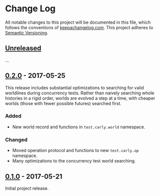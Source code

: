 Change Log
==========

All notable changes to this project will be documented in this file, which
follows the conventions of [keepachangelog.com](http://keepachangelog.com/).
This project adheres to [Semantic Versioning](http://semver.org/).

## [Unreleased]

...

## [0.2.0] - 2017-05-25

This release includes substantial optimizations to searching for valid
worldlines during concurrency tests. Rather than naively searching whole
histories in a rigid order, worlds are evolved a step at a time, with cheaper
worlds (those with fewer possible futures) searched first.

### Added
- New world record and functions in `test.carly.world` namespace.

### Changed
- Moved operation protocol and functions to new `test.carly.op` namespace.
- Many optimizations to the concurrency test world searching.

## [0.1.0] - 2017-05-21

Initial project release.

[Unreleased]: https://github.com/greglook/test.carly/compare/0.2.0...HEAD
[0.2.0]: https://github.com/greglook/test.carly/compare/0.1.0...0.2.0
[0.1.0]: https://github.com/greglook/test.carly/tag/0.1.0
